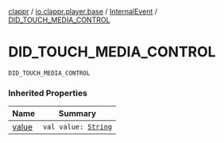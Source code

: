 [clappr](../../index.md) / [io.clappr.player.base](../index.md) / [InternalEvent](index.md) / [DID_TOUCH_MEDIA_CONTROL](./-d-i-d_-t-o-u-c-h_-m-e-d-i-a_-c-o-n-t-r-o-l.md)

# DID_TOUCH_MEDIA_CONTROL

`DID_TOUCH_MEDIA_CONTROL`

### Inherited Properties

| Name | Summary |
|---|---|
| [value](value.md) | `val value: `[`String`](https://kotlinlang.org/api/latest/jvm/stdlib/kotlin/-string/index.html) |

